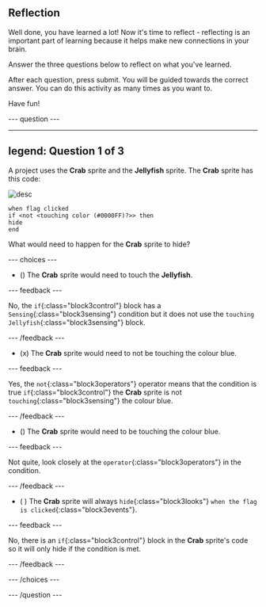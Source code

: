 ## Reflection

Well done, you have learned a lot! Now it's time to reflect - reflecting is an important part of learning because it helps make new connections in your brain.

Answer the three questions below to reflect on what you've learned.

After each question, press submit. You will be guided towards the correct answer. You can do this activity as many times as you want to.

Have fun!

--- question ---

---
legend: Question 1 of 3
---

A project uses the **Crab** sprite and the **Jellyfish** sprite. The **Crab** sprite has this code:

![desc](images/crab-icon.png)

```blocks3
when flag clicked
if <not <touching color (#0000FF)?>> then
hide
end
```

What would need to happen for the **Crab** sprite to hide?

--- choices ---

- () The **Crab** sprite would need to touch the **Jellyfish**.

 --- feedback ---

 No, the `if`{:class="block3control"} block has a `Sensing`{:class="block3sensing"} condition but it does not use the `touching Jellyfish`{:class="block3sensing"} block.

 --- /feedback ---

- (x) The **Crab** sprite would need to not be touching the colour blue.

 --- feedback ---

Yes, the `not`{:class="block3operators"} operator means that the condition is true `if`{:class="block3control"} the **Crab** sprite is not `touching`{:class="block3sensing"} the colour blue.

 --- /feedback ---

- () The **Crab** sprite would need to be touching the colour blue.

 --- feedback ---

 Not quite, look closely at the `operator`{:class="block3operators"} in the condition. 

 --- /feedback ---

- ( ) The **Crab** sprite will always `hide`{:class="block3looks"} `when the flag is clicked`{:class="block3events"}.

 --- feedback ---

 No, there is an `if`{:class="block3control"} block in the **Crab** sprite's code so it will only hide if the condition is met.

 --- /feedback ---

--- /choices ---

--- /question ---